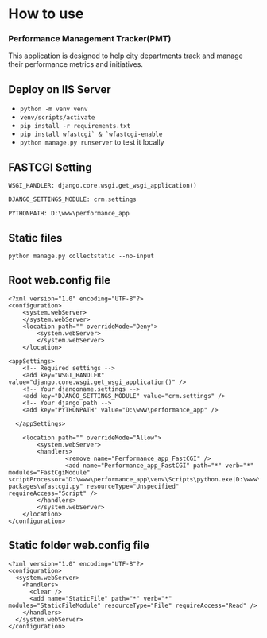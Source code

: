 # How to use

### Performance Management Tracker(PMT)
This application is designed to help city departments track and manage their performance metrics and initiatives.

## Deploy on IIS Server

- ```python -m venv venv```
- ```venv/scripts/activate```
- ```pip install -r requirements.txt```
- ```pip install wfastcgi` & `wfastcgi-enable```
- ```python manage.py runserver``` to test it locally

## FASTCGI Setting

```
WSGI_HANDLER: django.core.wsgi.get_wsgi_application()

DJANGO_SETTINGS_MODULE: crm.settings

PYTHONPATH: D:\www\performance_app
```

## Static files
```
python manage.py collectstatic --no-input
```

## Root web.config file
```
<?xml version="1.0" encoding="UTF-8"?>
<configuration>
    <system.webServer>
    </system.webServer>
    <location path="" overrideMode="Deny">
        <system.webServer>
        </system.webServer>
    </location>

<appSettings>
    <!-- Required settings -->
    <add key="WSGI_HANDLER" value="django.core.wsgi.get_wsgi_application()" />
    <!-- Your djangoname.settings -->
    <add key="DJANGO_SETTINGS_MODULE" value="crm.settings" />
    <!-- Your django path -->
    <add key="PYTHONPATH" value="D:\www\performance_app" /> 
    
  </appSettings>

    <location path="" overrideMode="Allow">
        <system.webServer>
        <handlers>
                <remove name="Performance_app_FastCGI" />
                <add name="Performance_app_FastCGI" path="*" verb="*" modules="FastCgiModule" scriptProcessor="D:\www\performance_app\venv\Scripts\python.exe|D:\www\performance_app\venv\Lib\site-packages\wfastcgi.py" resourceType="Unspecified" requireAccess="Script" />
        </handlers>
        </system.webServer>
    </location>
</configuration>
```
## Static folder web.config file
```
<?xml version="1.0" encoding="UTF-8"?>
<configuration>
  <system.webServer>
    <handlers>
      <clear />      
      <add name="StaticFile" path="*" verb="*" modules="StaticFileModule" resourceType="File" requireAccess="Read" />
    </handlers>
  </system.webServer>
</configuration>
```
